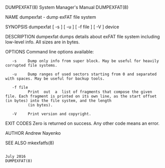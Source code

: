 DUMPEXFAT(8)                                                                     System Manager's Manual                                                                     DUMPEXFAT(8)

NAME
       dumpexfat - dump exFAT file system

SYNOPSIS
       dumpexfat [ -s ] [ -u ] [ -f file ] [ -V ] device

DESCRIPTION
       dumpexfat dumps details about exFAT file system including low-level info. All sizes are in bytes.

OPTIONS
       Command line options available:

       -s     Dump only info from super block. May be useful for heavily corrupted file systems.

       -u     Dump ranges of used sectors starting from 0 and separated with spaces. May be useful for backup tools.

       -f file
              Print  out  a  list of fragments that compose the given file. Each fragment is printed on its own line, as the start offset (in bytes) into the file system, and the length
              (in bytes).

       -V     Print version and copyright.

EXIT CODES
       Zero is returned on success. Any other code means an error.

AUTHOR
       Andrew Nayenko

SEE ALSO
       mkexfatfs(8)

                                                                                        July 2016                                                                            DUMPEXFAT(8)
